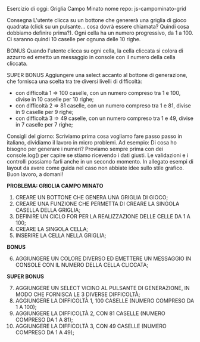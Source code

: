 Esercizio di oggi: Griglia Campo Minato
nome repo: js-campominato-grid

Consegna
L'utente clicca su un bottone che genererà una griglia di gioco quadrata (click su un pulsante... cosa dovrà essere chiamata? Quindi cosa dobbiamo definire prima?).
Ogni cella ha un numero progressivo, da 1 a 100.
Ci saranno quindi 10 caselle per ognuna delle 10 righe.

BONUS
Quando l'utente clicca su ogni cella, la cella cliccata si colora di azzurro ed emetto un messaggio in console con il numero della cella cliccata.

SUPER BONUS
Aggiungere una select accanto al bottone di generazione, che fornisca una scelta tra tre diversi livelli di difficoltà:
- con difficoltà 1 => 100 caselle, con un numero compreso tra 1 e 100, divise in 10 caselle per 10 righe;
- con difficoltà 2 => 81 caselle, con un numero compreso tra 1 e 81, divise in 9 caselle per 9 righe;
- con difficoltà 3 => 49 caselle, con un numero compreso tra 1 e 49, divise in 7 caselle per 7 righe;

Consigli del giorno:
Scriviamo prima cosa vogliamo fare passo passo in italiano, dividiamo il lavoro in micro problemi.
Ad esempio:
Di cosa ho bisogno per generare i numeri?
Proviamo sempre prima con dei console.log() per capire se stiamo ricevendo i dati giusti.
Le validazioni e i controlli possiamo farli anche in un secondo momento.
In allegato esempi di layout da avere come guida nel caso non abbiate idee sullo stile grafico.
Buon lavoro, a domani!

**PROBLEMA: GRIGLIA CAMPO MINATO**

1. CREARE UN BOTTONE CHE GENERA UNA GRIGLIA DI GIOCO;
2. CREARE UNA FUNZIONE CHE PERMETTA DI CREARE LA SINGOLA CASELLA DELLA GRIGLIA;
3. DEFINIRE UN CICLO FOR PER LA REALIZZAZIONE DELLE CELLE DA 1 A 100;
4. CREARE LA SINGOLA CELLA;
5. INSERIRE LA CELLA NELLA GRIGLIA; 

**BONUS**

6. AGGIUNGERE UN COLORE DIVERSO ED EMETTERE UN MESSAGGIO IN CONSOLE CON IL NUMERO DELLA CELLA CLICCATA;

**SUPER BONUS**

7. AGGIUNGERE UN SELECT VICINO AL PULSANTE DI GENERAZIONE, IN MODO CHE FORNISCA LE 3 DIVERSE DIFFICOLTÀ;
8. AGGIUNGERE LA DIFFICOLTÀ 1, 100 CASELLE (NUMERO COMPRESO DA 1 A 100);
9. AGGIUNGERE LA DIFFICOLTÀ 2, CON 81 CASELLE (NUMERO COMPRESO DA 1 A 81);
10. AGGIUNGERE LA DIFFICOLTÀ 3, CON 49 CASELLE (NUMERO COMPRESO DA 1 A 49);